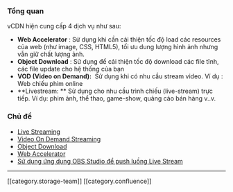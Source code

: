 
### Tổng quan
vCDN hiện cung cấp 4 dịch vụ như sau:


*  **Web Accelerator** : Sử dụng khi cần cải thiện tốc độ load các resources của web (như image, CSS, HTML5), tối ưu dung lượng hình ảnh nhưng vẫn giữ chất lượng ảnh.
*  **Object Download** : Sử dụng để cải thiện tốc độ download các file tĩnh, các file update cho hệ thống của bạn 
*  **VOD (Video on Demand):**  Sử dụng khi có nhu cầu stream video. Ví dụ : Web chiếu phim online
*  **Livestream: ** Sử dụng cho nhu cầu trình chiếu (live-stream) trực tiếp. Ví dụ: phim ảnh, thể thao, game-show, quảng cáo bán hàng v..v.


### Chủ đề

* [Live Streaming](https://docs.vngcloud.vn/display/ONVINA/Live+Streaming?src=contextnavpagetreemode)
* [Video On Demand Streaming](https://docs.vngcloud.vn/display/ONVINA/Video+On+Demand+Streaming?src=contextnavpagetreemode)
* [Object Download](https://docs.vngcloud.vn/display/ONVINA/Object+Download?src=contextnavpagetreemode)
* [Web Accelerator](https://docs.vngcloud.vn/display/ONVINA/Web+Accelerator?src=contextnavpagetreemode)
* [Sử dụng ứng dụng OBS Studio để push luồng Live Stream](https://docs.vngcloud.vn/pages/viewpage.action?pageId=63766992&src=contextnavpagetreemode)



*****

[[category.storage-team]] 
[[category.confluence]] 

